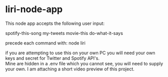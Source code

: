 # liri-node-app
This node app accepts the following user input:

spotify-this-song
my-tweets
movie-this
do-what-it-says

precede each command with:
node liri

if you are attempting to use this on your own PC you will need your own keys and secret for Twitter and Spotify API's.  
Mine are hidden in a .env file which you cannot see, you will need to supply your own. I am attaching a short video preview of this project.

